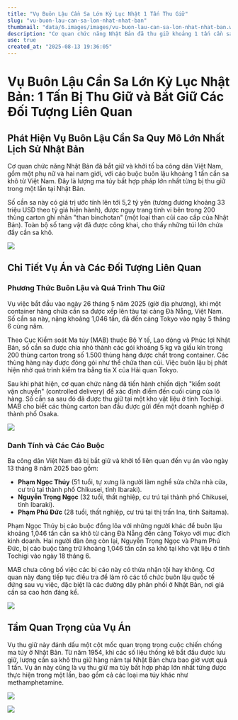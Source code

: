 ```yaml
---
title: "Vụ Buôn Lậu Cần Sa Lớn Kỷ Lục Nhật 1 Tấn Thu Giữ"
slug: "vu-buon-lau-can-sa-lon-nhat-nhat-ban"
thumbnail: "data/6.images/images/vu-buon-lau-can-sa-lon-nhat-nhat-ban.webp"
description: "Cơ quan chức năng Nhật Bản đã thu giữ khoảng 1 tấn cần sa trị giá 5.2 tỷ yên được buôn lậu từ Việt Nam, đây là vụ thu giữ ma túy lớn nhất từ trước đến nay tại Nhật Bản. Ba công dân Việt Nam đã bị bắt và khởi tố liên quan vụ việc."
use: true
created_at: "2025-08-13 19:36:05"
---
```


# Vụ Buôn Lậu Cần Sa Lớn Kỷ Lục Nhật Bản: 1 Tấn Bị Thu Giữ và Bắt Giữ Các Đối Tượng Liên Quan

## Phát Hiện Vụ Buôn Lậu Cần Sa Quy Mô Lớn Nhất Lịch Sử Nhật Bản

Cơ quan chức năng Nhật Bản đã bắt giữ và khởi tố ba công dân Việt Nam, gồm một phụ nữ và hai nam giới, với cáo buộc buôn lậu khoảng 1 tấn cần sa khô từ Việt Nam. Đây là lượng ma túy bất hợp pháp lớn nhất từng bị thu giữ trong một lần tại Nhật Bản.

Số cần sa này có giá trị ước tính lên tới 5,2 tỷ yên (tương đương khoảng 33 triệu USD theo tỷ giá hiện hành), được ngụy trang tinh vi bên trong 200 thùng carton ghi nhãn "than binchotan" (một loại than củi cao cấp của Nhật Bản). Toàn bộ số tang vật đã được công khai, cho thấy những túi lớn chứa đầy cần sa khô.

![](/images/20250813-00000082-mai-000-1-view.webp)

## Chi Tiết Vụ Án và Các Đối Tượng Liên Quan

### Phương Thức Buôn Lậu và Quá Trình Thu Giữ

Vụ việc bắt đầu vào ngày 26 tháng 5 năm 2025 (giờ địa phương), khi một container hàng chứa cần sa được xếp lên tàu tại cảng Đà Nẵng, Việt Nam. Số cần sa này, nặng khoảng 1,046 tấn, đã đến cảng Tokyo vào ngày 5 tháng 6 cùng năm.

Theo Cục Kiểm soát Ma túy (MAB) thuộc Bộ Y tế, Lao động và Phúc lợi Nhật Bản, số cần sa được chia nhỏ thành các gói khoảng 5 kg và giấu kín trong 200 thùng carton trong số 1.500 thùng hàng được chất trong container. Các thùng hàng này được đóng gói như thể chứa than củi. Việc buôn lậu bị phát hiện nhờ quá trình kiểm tra bằng tia X của Hải quan Tokyo.

Sau khi phát hiện, cơ quan chức năng đã tiến hành chiến dịch "kiểm soát vận chuyển" (controlled delivery) để xác định điểm đến cuối cùng của lô hàng. Số cần sa sau đó đã được thu giữ tại một kho vật liệu ở tỉnh Tochigi. MAB cho biết các thùng carton ban đầu được gửi đến một doanh nghiệp ở thành phố Osaka.

![](/images/20250813-00000043-asahi-000-2-view.webp)

### Danh Tính và Các Cáo Buộc

Ba công dân Việt Nam đã bị bắt giữ và khởi tố liên quan đến vụ án vào ngày 13 tháng 8 năm 2025 bao gồm:

*   **Phạm Ngọc Thúy** (51 tuổi, tự xưng là người làm nghề sửa chữa nhà cửa, cư trú tại thành phố Chikusei, tỉnh Ibaraki).
*   **Nguyễn Trọng Ngọc** (32 tuổi, thất nghiệp, cư trú tại thành phố Chikusei, tỉnh Ibaraki).
*   **Phạm Phú Đức** (28 tuổi, thất nghiệp, cư trú tại thị trấn Ina, tỉnh Saitama).

Phạm Ngọc Thúy bị cáo buộc đồng lõa với những người khác để buôn lậu khoảng 1,046 tấn cần sa khô từ cảng Đà Nẵng đến cảng Tokyo với mục đích kinh doanh. Hai người đàn ông còn lại, Nguyễn Trọng Ngọc và Phạm Phú Đức, bị cáo buộc tàng trữ khoảng 1,046 tấn cần sa khô tại kho vật liệu ở tỉnh Tochigi vào ngày 18 tháng 6.

MAB chưa công bố việc các bị cáo này có thừa nhận tội hay không. Cơ quan này đang tiếp tục điều tra để làm rõ các tổ chức buôn lậu quốc tế đứng sau vụ việc, đặc biệt là các đường dây phân phối ở Nhật Bản, nơi giá cần sa cao hơn đáng kể.

![](/images/20250813-00000073-jij-000-10-view.webp)

## Tầm Quan Trọng của Vụ Án

Vụ thu giữ này đánh dấu một cột mốc quan trọng trong cuộc chiến chống ma túy ở Nhật Bản. Từ năm 1954, khi các số liệu thống kê bắt đầu được lưu giữ, lượng cần sa khô thu giữ hàng năm tại Nhật Bản chưa bao giờ vượt quá 1 tấn. Vụ án này cũng là vụ thu giữ ma túy bất hợp pháp lớn nhất từng được thực hiện trong một lần, bao gồm cả các loại ma túy khác như methamphetamine.

![](/images/20250813-02633831-nnn-001-3-view.webp)

![](/images/20250813-00000123-kyodonews-000-14-view.webp)